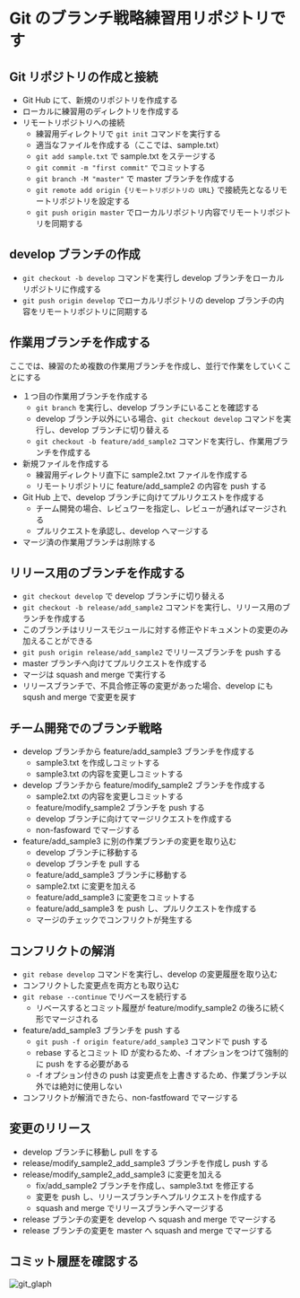 # Git のブランチ戦略練習用リポジトリです

## Git リポジトリの作成と接続
- Git Hub にて、新規のリポジトリを作成する
- ローカルに練習用のディレクトリを作成する
- リモートリポジトリへの接続
    - 練習用ディレクトリで ```git init``` コマンドを実行する
    - 適当なファイルを作成する（ここでは、sample.txt）
    - ```git add sample.txt``` で sample.txt をステージする
    - ```git commit -m "first commit"``` でコミットする
    - ```git branch -M "master"``` で master ブランチを作成する
    - ```git remote add origin {リモートリポジトリの URL}``` で接続先となるリモートリポジトリを設定する
    - ```git push origin master``` でローカルリポジトリ内容でリモートリポジトリを同期する

## develop ブランチの作成
- ```git checkout -b develop``` コマンドを実行し develop ブランチをローカルリポジトリに作成する
- ```git push origin develop``` でローカルリポジトリの develop ブランチの内容をリモートリポジトリに同期する

## 作業用ブランチを作成する
ここでは、練習のため複数の作業用ブランチを作成し、並行で作業をしていくことにする

- １つ目の作業用ブランチを作成する
    - ```git branch``` を実行し、develop ブランチにいることを確認する
    - develop ブランチ以外にいる場合、```git checkout develop``` コマンドを実行し、develop ブランチに切り替える
    - ```git checkout -b feature/add_sample2``` コマンドを実行し、作業用ブランチを作成する
- 新規ファイルを作成する
    - 練習用ディレクトリ直下に sample2.txt ファイルを作成する
    - リモートリポジトリに feature/add_sample2 の内容を push する
- Git Hub 上で、develop ブランチに向けてプルリクエストを作成する
    - チーム開発の場合、レビュワーを指定し、レビューが通ればマージされる
    - プルリクエストを承認し、develop へマージする
- マージ済の作業用ブランチは削除する

## リリース用のブランチを作成する
- ```git checkout develop``` で develop ブランチに切り替える
- ```git checkout -b release/add_sample2``` コマンドを実行し、リリース用のブランチを作成する
- このブランチはリリースモジュールに対する修正やドキュメントの変更のみ加えることができる
- ```git push origin release/add_sample2``` でリリースブランチを push する
- master ブランチへ向けてプルリクエストを作成する
- マージは squash and merge で実行する
- リリースブランチで、不具合修正等の変更があった場合、develop にも sqush and merge で変更を戻す

## チーム開発でのブランチ戦略
- develop ブランチから feature/add_sample3 ブランチを作成する
    - sample3.txt を作成しコミットする
    - sample3.txt の内容を変更しコミットする
- develop ブランチから feature/modify_sample2 ブランチを作成する
    - sample2.txt の内容を変更しコミットする
    - feature/modify_sample2 ブランチを push する
    - develop ブランチに向けてマージリクエストを作成する
    - non-fasfoward でマージする
- feature/add_sample3 に別の作業ブランチの変更を取り込む
    - develop ブランチに移動する
    - develop ブランチを pull する
    - feature/add_sample3 ブランチに移動する
    - sample2.txt に変更を加える
    - feature/add_sample3 に変更をコミットする
    - feature/add_sample3 を push し、プルリクエストを作成する
    - マージのチェックでコンフリクトが発生する

## コンフリクトの解消
- ```git rebase develop``` コマンドを実行し、develop の変更履歴を取り込む
- コンフリクトした変更点を両方とも取り込む
- ```git rebase --continue``` でリベースを続行する
    - リベースするとコミット履歴が feature/modify_sample2 の後ろに続く形でマージされる
- feature/add_sample3 ブランチを push する
    - ```git push -f origin feature/add_sample3``` コマンドで push する
    - rebase するとコミット ID が変わるため、-f オプションをつけて強制的に push をする必要がある
    - -f オプション付きの push は変更点を上書きするため、作業ブランチ以外では絶対に使用しない
- コンフリクトが解消できたら、non-fastfoward でマージする

## 変更のリリース
- develop ブランチに移動し pull をする
- release/modify_sample2_add_sample3 ブランチを作成し push する
- release/modify_sample2_add_sample3 に変更を加える
    - fix/add_sample2 ブランチを作成し、sample3.txt を修正する
    - 変更を push し、リリースブランチへプルリクエストを作成する
    - squash and merge でリリースブランチへマージする
- release ブランチの変更を develop へ squash and merge でマージする
- release ブランチの変更を master へ squash and merge でマージする

## コミット履歴を確認する
![git_glaph](https://github.com/NorioSaito/2024GitSample/assets/40734467/de8a06e4-5365-411c-8f3f-aa93ed630d68)
